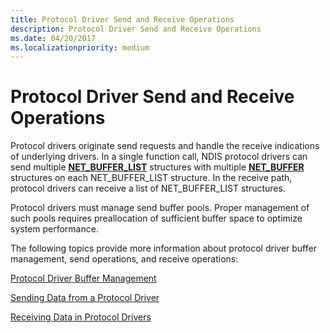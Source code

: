 ```yaml
---
title: Protocol Driver Send and Receive Operations
description: Protocol Driver Send and Receive Operations
ms.date: 04/20/2017
ms.localizationpriority: medium
---
```


# Protocol Driver Send and Receive Operations





Protocol drivers originate send requests and handle the receive indications of underlying drivers. In a single function call, NDIS protocol drivers can send multiple [**NET\_BUFFER\_LIST**](/windows-hardware/drivers/ddi/nbl/ns-nbl-net_buffer_list) structures with multiple [**NET\_BUFFER**](/windows-hardware/drivers/ddi/nbl/ns-nbl-net_buffer) structures on each NET\_BUFFER\_LIST structure. In the receive path, protocol drivers can receive a list of NET\_BUFFER\_LIST structures.

Protocol drivers must manage send buffer pools. Proper management of such pools requires preallocation of sufficient buffer space to optimize system performance.

The following topics provide more information about protocol driver buffer management, send operations, and receive operations:

[Protocol Driver Buffer Management](protocol-driver-buffer-management.md)

[Sending Data from a Protocol Driver](sending-data-from-a-protocol-driver.md)

[Receiving Data in Protocol Drivers](receiving-data-in-protocol-drivers.md)

 

